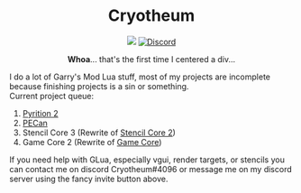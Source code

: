 <div id="header" align="center">
	<h1>Cryotheum</h1>
	<a href="https://github.com/Cryotheus/pyrition_2"><img src="https://komarev.com/ghpvc/?username=Cryotheus&color=orange"></a>
	<a href="https://discord.gg/WMeCsQhakH"><img src="https://img.shields.io/static/v1?logo=discord&label=&message=Discord&color=36393f" alt="Discord"></a>
	<p><b>Whoa</b>... that's the first time I centered a div...</p>
</div>

I do a lot of Garry's Mod Lua stuff, most of my projects are incomplete because finishing projects is a sin or something.  
Current project queue:
1. [Pyrition 2](https://github.com/Cryotheus/pyrition_2)
2. [PECan]()
3. Stencil Core 3 (Rewrite of [Stencil Core 2](https://github.com/Cryotheus/e2_stencil_core_2))
4. Game Core 2 (Rewrite of [Game Core](https://github.com/Cryotheus/e2_game_core))

If you need help with GLua, especially vgui, render targets, or stencils you can contact me on discord Cryotheum#4096 or message me on my discord server using the fancy invite button above.
